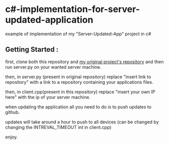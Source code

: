 # c#-implementation-for-server-updated-application
 example of implementation of my "Server-Updated-App" project in c#



## Getting Started : 

first, clone both this repository and [my original project's repository](https://github.com/DarknessRisesFromBelow/server-Updated-App) and then run server.py on your wanted server machine.

then, in server.py (present in original repository) replace "insert link to repository" with a link to a repository containing your applications files.

then, in client.cpp(present in this repository) replace "insert your own IP here" with the ip of your server machine.

when updating the application all you need to do is to push updates to github. 

updates will take around a hour to push to all devices (can be changed by changing the INTREVAL_TIMEOUT int in client.cpp)

enjoy.
